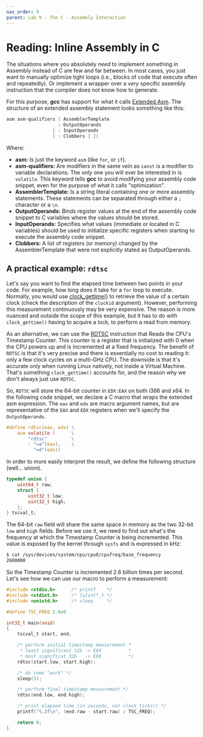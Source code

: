 ```yaml
---
nav_order: 9
parent: Lab 9 - The C - Assembly Interaction
---
```


# Reading: Inline Assembly in C

The situations where you absolutely *need* to implement something in Assembly instead of C are few and far between.
In most cases, you just want to manually optimize tight loops (i.e., blocks of code that execute often and repeatedly).
Or implement a wrapper over a *very* specific assembly instruction that the compiler does not know how to generate.

For this purpose, **gcc** has support for what it calls [Extended Asm](https://gcc.gnu.org/onlinedocs/gcc/Extended-Asm.html).
The structure of an extended assembly statement looks something like this:

```C
asm asm-qualifiers ( AssemblerTemplate
                   : OutputOperands
                 [ : InputOperands
                 [ : Clobbers ] ])
```

Where:

- **asm:** Is just the keyword `asm` (like `for`, or `if`).
- **asm-qualifiers:** Are modifiers in the same vein as `const` is a modifier to variable declarations. The only one you will ever be interested in is `volatile`.
    This keyword tells **gcc** to avoid modifying your assembly code snippet, even for the purpose of what it calls "optimization".
- **AssemblerTemplate:** Is a string literal containing one or more assembly statements. These statements can be separated through either a `;` character or a `\n`.
- **OutputOperands:** Binds register values at the end of the assembly code snippet to C variables where the values should be stored.
- **InputOperands:** Specifies what values (immediate or located in C variables) should be used to initialize specific registers when starting to execute the assembly code snippet.
- **Clobbers:** A list of registers (or memory) changed by the AssemblerTemplate that were not explicitly stated as OutputOperands.

## A practical example: `rdtsc`

Let's say you want to find the elapsed time between two points in your code.
For example, how long does it take for a `for` loop to execute.
Normally, you would use [clock_gettime()](https://www.man7.org/linux/man-pages/man3/clock_gettime.3.html) to retrieve the value of a certain clock (check the description of the `clockid` argument).
However, performing this measurement continuously may be very expensive.
The reason is more nuanced and outside the scope of this example, but it has to do with `clock_gettime()` having to acquire a lock, to perform a read from memory.

As an alternative, we can use the [RDTSC](https://www.felixcloutier.com/x86/rdtsc) instruction that Reads the CPU's Timestamp Counter.
This counter is a register that is initialized with 0 when the CPU powers up and is incremented at a fixed frequency.
The benefit of `RDTSC` is that it's very precise and there is essentially no cost to reading it: only a few clock cycles on a multi-GHz CPU.
The downside is that it's accurate only when running Linux natively, not inside a Virtual Machine.
That's something `clock_gettime()` accounts for, and the reason why we don't always just use `RDTSC`.

So, `RDTSC` will store the 64-bit counter in `EDX:EAX` on both i386 and x64.
In the following code snippet, we declare a C macro that wraps the extended asm expression.
The `eax` and `edx` are macro argument names, but are representative of the `EAX` and `EDX` registers when we'll specify the `OutputOperands`.

```C
#define rdtsc(eax, edx) \
    asm volatile (      \
        "rdtsc"         \
        : "=a"(eax),    \
          "=d"(edx))
```

In order to more easily interpret the result, we define the following structure (well... union).

```C
typedef union {
    uint64_t raw;
    struct {
        uint32_t low;
        uint32_t high;
    };
} tscval_t;
```

The 64-bit `raw` field will share the same space in memory as the two 32-bit `low` and `high` fields.
Before we use it, we need to find out what's the frequency at which the Timestamp Counter is being incremented.
This value is exposed by the kernel through `sysfs` and is expressed in kHz:

```bash
$ cat /sys/devices/system/cpu/cpu0/cpufreq/base_frequency
2600000
```

So the Timestamp Counter is incremented 2.6 billion times per second.
Let's see how we can use our macro to perform a measurement:

```C
#include <stdio.h>      /* printf    */
#include <stdint.h>     /* [u]int*_t */
#include <unistd.h>     /* sleep     */

#define TSC_FREQ 2.6e9

int32_t main(void)
{
    tscval_t start, end;

    /* perform initial timestamp measurement *
     * least significant 32b -> EAX          *
     * most significat 32b   -> EDX          */
    rdtsc(start.low, start.high);

    /* do some "work" */
    sleep(3);

    /* perform final timestamp measurement */
    rdtsc(end.low, end.high);

    /* print elapsed time (in seconds, not clock ticks!) */
    printf("%.3f\n", (end.raw - start.raw) / TSC_FREQ);

    return 0;
}
```
